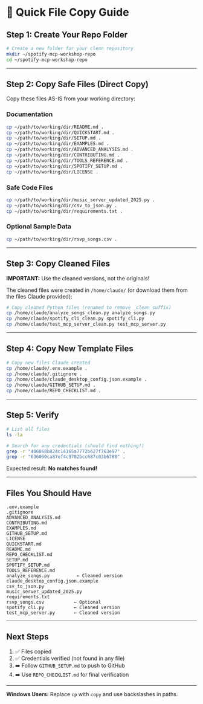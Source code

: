 # 📁 Quick File Copy Guide

## Step 1: Create Your Repo Folder

```bash
# Create a new folder for your clean repository
mkdir ~/spotify-mcp-workshop-repo
cd ~/spotify-mcp-workshop-repo
```

---

## Step 2: Copy Safe Files (Direct Copy)

Copy these files AS-IS from your working directory:

### Documentation
```bash
cp ~/path/to/working/dir/README.md .
cp ~/path/to/working/dir/QUICKSTART.md .
cp ~/path/to/working/dir/SETUP.md .
cp ~/path/to/working/dir/EXAMPLES.md .
cp ~/path/to/working/dir/ADVANCED_ANALYSIS.md .
cp ~/path/to/working/dir/CONTRIBUTING.md .
cp ~/path/to/working/dir/TOOLS_REFERENCE.md .
cp ~/path/to/working/dir/SPOTIFY_SETUP.md .
cp ~/path/to/working/dir/LICENSE .
```

### Safe Code Files
```bash
cp ~/path/to/working/dir/music_server_updated_2025.py .
cp ~/path/to/working/dir/csv_to_json.py .
cp ~/path/to/working/dir/requirements.txt .
```

### Optional Sample Data
```bash
cp ~/path/to/working/dir/rsvp_songs.csv .
```

---

## Step 3: Copy Cleaned Files

**IMPORTANT:** Use the cleaned versions, not the originals!

The cleaned files were created in `/home/claude/` (or download them from the files Claude provided):

```bash
# Copy cleaned Python files (renamed to remove _clean suffix)
cp /home/claude/analyze_songs_clean.py analyze_songs.py
cp /home/claude/spotify_cli_clean.py spotify_cli.py
cp /home/claude/test_mcp_server_clean.py test_mcp_server.py
```

---

## Step 4: Copy New Template Files

```bash
# Copy new files Claude created
cp /home/claude/.env.example .
cp /home/claude/.gitignore .
cp /home/claude/claude_desktop_config.json.example .
cp /home/claude/GITHUB_SETUP.md .
cp /home/claude/REPO_CHECKLIST.md .
```

---

## Step 5: Verify

```bash
# List all files
ls -la

# Search for any credentials (should find nothing!)
grep -r "406868b824c14165a7772b627f763e97" .
grep -r "636060ca87ef4c9782bcc687c03b6780" .
```

Expected result: **No matches found!**

---

## Files You Should Have

```
.env.example
.gitignore
ADVANCED_ANALYSIS.md
CONTRIBUTING.md
EXAMPLES.md
GITHUB_SETUP.md
LICENSE
QUICKSTART.md
README.md
REPO_CHECKLIST.md
SETUP.md
SPOTIFY_SETUP.md
TOOLS_REFERENCE.md
analyze_songs.py          ← Cleaned version
claude_desktop_config.json.example
csv_to_json.py
music_server_updated_2025.py
requirements.txt
rsvp_songs.csv           ← Optional
spotify_cli.py           ← Cleaned version
test_mcp_server.py       ← Cleaned version
```

---

## Next Steps

1. ✅ Files copied
2. ✅ Credentials verified (not found in any file)
3. ➡️ Follow `GITHUB_SETUP.md` to push to GitHub
4. ➡️ Use `REPO_CHECKLIST.md` for final verification

---

**Windows Users:** Replace `cp` with `copy` and use backslashes in paths.
